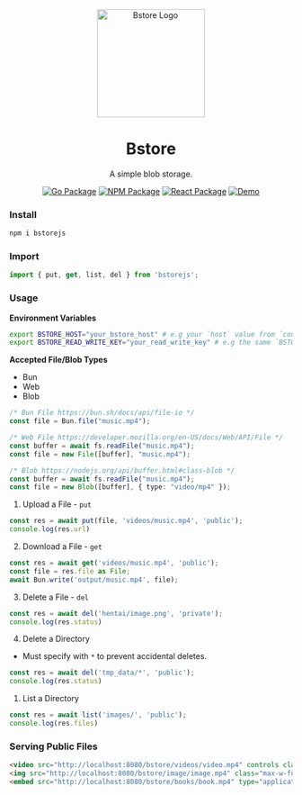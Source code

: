 <div align="center">
  <img width="192px" height="auto" src="public/favicon.ico" alt="Bstore Logo">
  <h1>Bstore</h1>
  <p>A simple blob storage.</p>
</div>

<div align="center">

  [![Go Package](https://img.shields.io/badge/go%20package-bstore-00ADD8?style=flat-square&logo=go)](https://github.com/cartersusi/bstore)
  [![NPM Package](https://img.shields.io/badge/npm-bstorejs-red?style=flat-square&logo=npm)](https://www.npmjs.com/package/bstorejs)
  [![React Package](https://img.shields.io/badge/react-bstorejs--react-61DAFB?style=flat-square&logo=react)](https://www.npmjs.com/package/bstorejs-react)
  [![Demo](https://img.shields.io/badge/demo-bstorejs--demo-brightgreen?style=flat-square)](https://github.com/cartersusi/bstorejs-demo)

</div>

### Install
```sh
npm i bstorejs
```

### Import
```ts
import { put, get, list, del } from 'bstorejs';
```

### Usage

**Environment Variables**
```sh
export BSTORE_HOST="your_bstore_host" # e.g your `host` value from `conf.yml`
export BSTORE_READ_WRITE_KEY="your_read_write_key" # e.g the same `BSTORE_READ_WRITE_KEY` value from `keys.env`
```

**Accepted File/Blob Types**
- Bun
- Web
- Blob

```ts
/* Bun File https://bun.sh/docs/api/file-io */
const file = Bun.file("music.mp4");

/* Web File https://developer.mozilla.org/en-US/docs/Web/API/File */
const buffer = await fs.readFile("music.mp4");
const file = new File([buffer], "music.mp4");

/* Blob https://nodejs.org/api/buffer.html#class-blob */
const buffer = await fs.readFile("music.mp4");
const file = new Blob([buffer], { type: "video/mp4" });
```

1. Upload a File - `put`
```ts
const res = await put(file, 'videos/music.mp4', 'public');
console.log(res.url)
```

2. Download a File - `get`
```ts
const res = await get('videos/music.mp4', 'public');
const file = res.file as File;
await Bun.write('output/music.mp4', file);
```

3. Delete a File - `del`
```ts
const res = await del('hentai/image.png', 'private');
console.log(res.status)
```

4. Delete a Directory
- Must specify with `*` to prevent accidental deletes. 
```ts
const res = await del('tmp_data/*', 'public');
console.log(res.status)
```

1. List a Directory
```ts
const res = await list('images/', 'public');
console.log(res.files)
```

### Serving Public Files

```html
<video src="http://localhost:8080/bstore/videos/video.mp4" controls class="max-w-full max-h-full"></video>
<img src="http://localhost:8080/bstore/image/image.mp4" class="max-w-full max-h-full object-contain"></img>
<embed src="http://localhost:8080/bstore/books/book.mp4" type="application/pdf" className="w-full h-full border-0"></embed>
```

